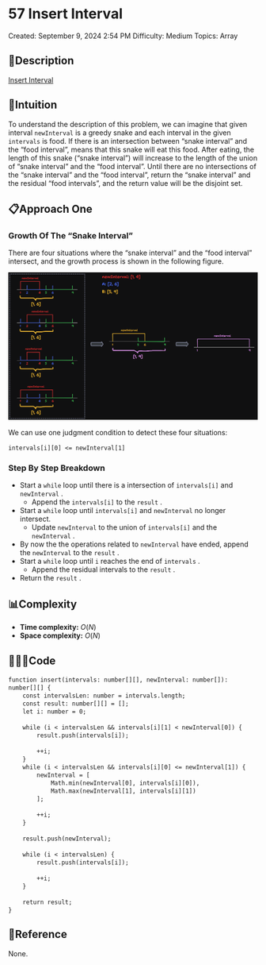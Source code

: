 # 57 Insert Interval

Created: September 9, 2024 2:54 PM
Difficulty: Medium
Topics: Array

## 📖Description

[Insert Interval](https://leetcode.com/problems/insert-interval/description)

## 🤔Intuition

To understand the description of this problem, we can imagine that given interval `newInterval` is a greedy snake and each interval in the given `intervals` is food. If there is an intersection between “snake interval” and the “food interval”, means that this snake will eat this food. After eating, the length of this snake (“snake interval”) will increase to the length of the union of “snake interval” and the “food interval”. Until there are no intersections of the “snake interval” and the “food interval”, return the “snake interval” and the residual “food intervals”, and the return value will be the disjoint set.

## 📋Approach One

### Growth Of The “Snake Interval”

There are four situations where the “snake interval” and the “food interval” intersect, and the growth process is shown in the following figure.

![InsertInterval.png](InsertInterval.png)

We can use one judgment condition to detect these four situations:

```tsx
intervals[i][0] <= newInterval[1]
```

### Step By Step Breakdown

- Start a `while` loop until there is a intersection of `intervals[i]` and `newInterval` .
    - Append the `intervals[i]` to the `result` .
- Start a `while` loop until `intervals[i]` and `newInterval` no longer intersect.
    - Update `newInterval` to the union of `intervals[i]` and the `newInterval` .
- By now the the operations related to `newInterval` have ended, append the `newInterval` to the `result` .
- Start a `while` loop until `i` reaches the end of `intervals` .
    - Append the residual intervals to the `result` .
- Return the `result` .

## 📊Complexity

- **Time complexity:** $O(N)$
- **Space complexity:** $O(N)$

## 🧑🏻‍💻Code

```tsx
function insert(intervals: number[][], newInterval: number[]): number[][] {
    const intervalsLen: number = intervals.length;
    const result: number[][] = [];
    let i: number = 0;

    while (i < intervalsLen && intervals[i][1] < newInterval[0]) {
        result.push(intervals[i]);

        ++i;
    }
    while (i < intervalsLen && intervals[i][0] <= newInterval[1]) {
        newInterval = [
            Math.min(newInterval[0], intervals[i][0]),
            Math.max(newInterval[1], intervals[i][1])
        ];

        ++i;
    }

    result.push(newInterval);

    while (i < intervalsLen) {
        result.push(intervals[i]);

        ++i;
    }

    return result;
}
```

## 🔖Reference

None.
